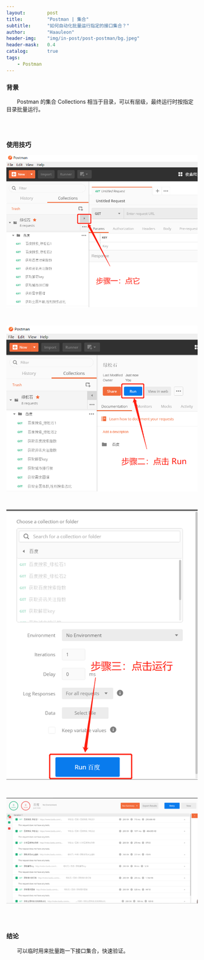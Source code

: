```yaml
---
layout:        post
title:         "Postman | 集合"
subtitle:      "如何自动化批量运行指定的接口集合？"
author:        "Haauleon"
header-img:    "img/in-post/post-postman/bg.jpeg"
header-mask:   0.4
catalog:       true
tags:
    - Postman
---
```


### 背景
&emsp;&emsp;Postman 的集合 Collections 相当于目录，可以有层级，最终运行时按指定目录批量运行。      

<br><br>

### 使用技巧
![](\img\in-post\post-postman\2021-04-12-postman-collection-1.png)      

<br>

![](\img\in-post\post-postman\2021-04-12-postman-collection-2.png)       

<br>

![](\img\in-post\post-postman\2021-04-12-postman-collection-3.png)        

<br>

![](\img\in-post\post-postman\2021-04-12-postman-collection-4.png)     

<br><br>

### 结论
&emsp;&emsp;可以临时用来批量跑一下接口集合，快速验证。